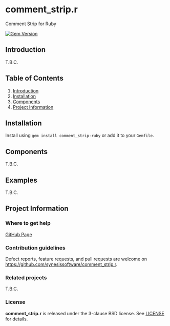 # comment_strip.r
Comment Strip for Ruby

[![Gem Version](https://badge.fury.io/rb/comment_strip-ruby.svg)](https://badge.fury.io/rb/comment_strip-ruby)

## Introduction

T.B.C.

## Table of Contents

1. [Introduction](#introduction)
2. [Installation](#installation)
3. [Components](#components)
4. [Project Information](#project-information)

## Installation

Install using `gem install comment_strip-ruby` or add it to your `Gemfile`.

## Components

T.B.C.

## Examples

T.B.C.

## Project Information

### Where to get help

[GitHub Page](https://github.com/synesissoftware/comment_strip.r "GitHub Page")

### Contribution guidelines

Defect reports, feature requests, and pull requests are welcome on https://github.com/synesissoftware/comment_strip.r.

### Related projects

T.B.C.

### License

**comment_strip.r** is released under the 3-clause BSD license. See [LICENSE](./LICENSE) for details.

